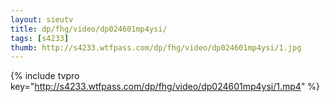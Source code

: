 ```yaml
--- 
layout: sieutv
title: dp/fhg/video/dp024601mp4ysi/
tags: [s4233]
thumb: http://s4233.wtfpass.com/dp/fhg/video/dp024601mp4ysi/1.jpg
---
```

{% include tvpro key="http://s4233.wtfpass.com/dp/fhg/video/dp024601mp4ysi/1.mp4" %} 
